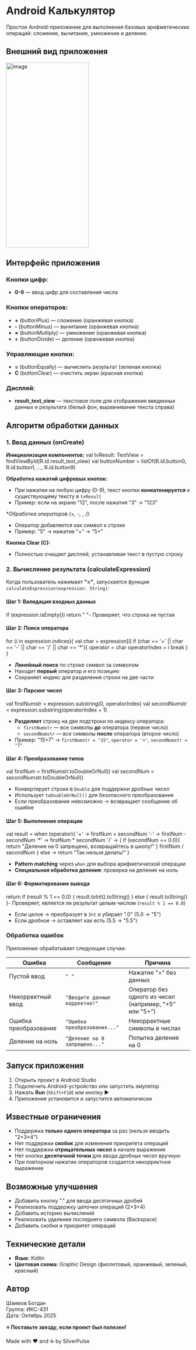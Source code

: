 # Android Калькулятор

Простое Android-приложение для выполнения базовых арифметических операций: сложение, вычитание, умножение и деление.

## Внешний вид приложения

<img width="227" height="506" alt="image" src="https://github.com/user-attachments/assets/a8633213-d230-4afc-b219-50c6f70de19c" />

## Интерфейс приложения

### Кнопки цифр:
- **0-9** — ввод цифр для составления числа 

### Кнопки операторов:
- **+** (buttonPlus) — сложение (оранжевая кнопка)
- **-** (buttonMinus) — вычитание (оранжевая кнопка)
- **×** (buttonMultiply) — умножение (оранжевая кнопка)
- **÷** (buttonDivide) — деление (оранжевая кнопка)

### Управляющие кнопки:
- **=** (buttonEqually) — вычислить результат (зеленая кнопка)
- **C** (buttonClear) — очистить экран (красная кнопка)

### Дисплей:
- **result_text_view** — текстовое поле для отображения введенных данных и результата (белый фон, выравнивание текста справа)

## Алгоритм обработки данных

### 1. Ввод данных (onCreate)

**Инициализация компонентов:**
val tvResult: TextView = findViewById(R.id.result_text_view)
val buttonNumber = listOf(R.id.button0, R.id.button1, ..., R.id.button9)

**Обработка нажатий цифровых кнопок:**
- При нажатии на любую цифру (0-9), текст кнопки **конкатенируется** к существующему тексту в `tvResult`
- Пример: если на экране "12", после нажатия "3" → "123"

**Обработка операторов (+, -, *, /):**
- Оператор добавляется как символ к строке
- Пример: "5" → нажатие "+" → "5+"

**Кнопка Clear (C):**
- Полностью очищает дисплей, устанавливая текст в пустую строку

### 2. Вычисление результата (calculateExpression)

Когда пользователь нажимает **"="**, запускается функция `calculateExpression(expression: String)`:

#### Шаг 1: Валидация входных данных
if (expression.isEmpty()) return " "- Проверяет, что строка не пустая

#### Шаг 2: Поиск оператора
for (i in expression.indices){
val char = expression[i]
if (char == '+' || char == '-' || char == '/' || char == '*'){
operator = char
operatorIndex = i
break
}
}
- **Линейный поиск** по строке символ за символом
- Находит **первый** оператор и его позицию
- Сохраняет индекс для разделения строки на две части

#### Шаг 3: Парсинг чисел
val firstNumstr = expression.substring(0, operatorIndex)
val secondNumstr = expression.substring(operatorIndex + 1)
- **Разделяет** строку на две подстроки по индексу оператора:
  - `firstNumstr` — все символы **до** оператора (первое число)
  - `secondNumstr` — все символы **после** оператора (второе число)
- Пример: "15+7" → `firstNumstr = "15"`, `operator = '+'`, `secondNumstr = "7"`

#### Шаг 4: Преобразование типов
val firstNum = firstNumstr.toDoubleOrNull()
val secondNum = secondNumstr.toDoubleOrNull()
- Конвертирует строки в `Double` для поддержки дробных чисел
- Использует `toDoubleOrNull()` для безопасного преобразования
- Если преобразование невозможно → возвращает сообщение об ошибке

#### Шаг 5: Выполнение операции
val result = when (operator){
'+' -> firstNum + secondNum
'-' -> firstNum - secondNum
'*' -> firstNum * secondNum
'/' -> {
if (secondNum == 0.0){
return "Деление на 0 запрещено, возвращайтесь в школу!"
}
firstNum / secondNum
}
else -> return "Так нельзя делать!"
}
- **Pattern matching** через `when` для выбора арифметической операции
- **Специальная обработка деления**: проверка на деление на ноль

#### Шаг 6: Форматирование вывода
return if (result % 1 == 0.0) {
result.toInt().toString()
} else {
result.toString()
}- Проверяет, является ли результат целым числом (`result % 1 == 0.0`)
- Если целое → преобразует в `Int` и убирает ".0" (5.0 → "5")
- Если дробное → оставляет как есть (5.5 → "5.5")

### Обработка ошибок

Приложение обрабатывает следующие случаи:

|         Ошибка        |           Сообщение           |                         Причина                        |
|-----------------------|-------------------------------|--------------------------------------------------------|
|      Пустой ввод      |             `" "`             |                   Нажатие "=" без данных               |
|    Некорректный ввод  | `"Введите данные корректно!"` | Оператор без одного из чисел (например, "+5" или "5+") |
| Ошибка преобразования |  `"Ошибка преобразования..."` |                 Некорректные символы в числах          |
|    Деление на ноль    | `"Деление на 0 запрещено..."` |                     Попытка деления на 0               |

## Запуск приложения

1. Открыть проект в Android Studio
2. Подключить Android-устройство или запустить эмулятор 
3. Нажать **Run** (`Shift+F10`) или кнопку ▶️
4. Приложение установится и запустится автоматически

## Известные ограничения

- Поддержка **только одного оператора** за раз (нельзя вводить "2+3+4")
- Нет поддержки **скобок** для изменения приоритета операций
- Нет поддержки **отрицательных чисел** в начале выражения
- Нет кнопки **десятичной точки** для ввода дробных чисел вручную
- При повторном нажатии операторов создается некорректное выражение

## Возможные улучшения

- Добавить кнопку "." для ввода десятичных дробей
- Реализовать поддержку цепочки операций (2+3+4)
- Добавить историю вычислений
- Реализовать удаление последнего символа (Backspace)
- Добавить скобки и приоритет операций

## Технические детали

- **Язык:** Kotlin
- **Цветовая схема:** Graphic Design (фиолетовый, оранжевый, зеленый, красный)

## Автор

Шаимов Богдан  
Группа: ИКС-431  
Дата: Октябрь 2025

**⭐ Поставьте звезду, если проект был полезен!**

Made with ❤️ and ☕ by SilverPulse
